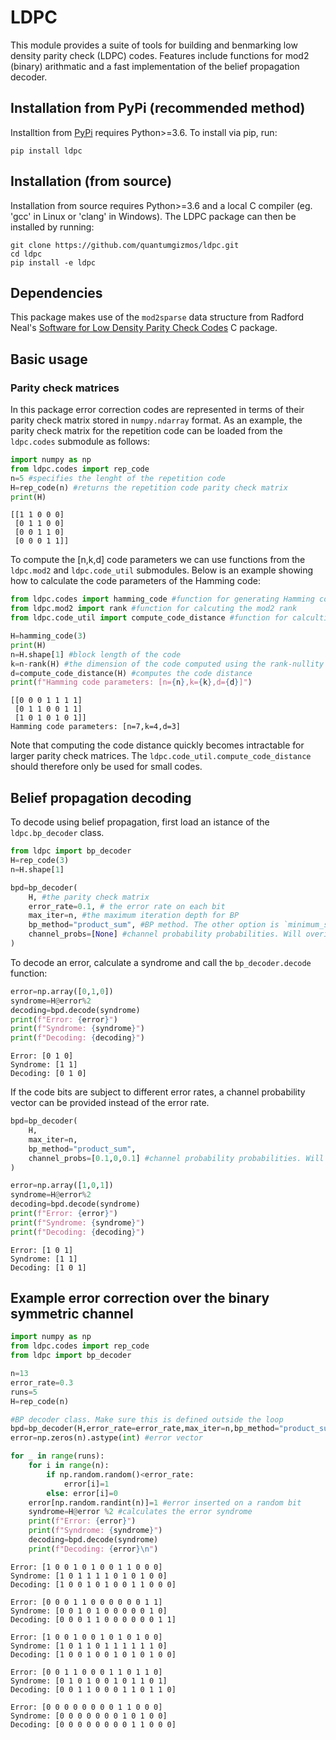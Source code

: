 # LDPC
This module provides a suite of tools for building and benmarking low density parity check (LDPC) codes. Features include functions for mod2 (binary) arithmatic and a fast implementation of the belief propagation decoder.

## Installation from PyPi (recommended method)

Installtion from [PyPi](https://pypi.org/project/ldpc/) requires Python>=3.6.
To install via pip, run:

```
pip install ldpc
```

## Installation (from source)

Installation from source requires Python>=3.6 and a local C compiler (eg. 'gcc' in Linux or 'clang' in Windows). The LDPC package can then be installed by running:

```
git clone https://github.com/quantumgizmos/ldpc.git
cd ldpc
pip install -e ldpc
```

## Dependencies
This package makes use of the `mod2sparse` data structure from Radford Neal's [Software for Low Density Parity Check Codes](https://www.cs.toronto.edu/~radford/ftp/LDPC-2012-02-11/index.html) C package.

## Basic usage

### Parity check matrices

In this package error correction codes are represented in terms of their parity check matrix stored in `numpy.ndarray` format. As an example, the parity check matrix for the repetition code can be loaded from the `ldpc.codes` submodule as follows:


```python
import numpy as np
from ldpc.codes import rep_code
n=5 #specifies the lenght of the repetition code
H=rep_code(n) #returns the repetition code parity check matrix
print(H)
```

    [[1 1 0 0 0]
     [0 1 1 0 0]
     [0 0 1 1 0]
     [0 0 0 1 1]]


To compute the [n,k,d] code parameters we can use functions from the `ldpc.mod2` and `ldpc.code_util` submodules. Below is an example showing how to calculate the code parameters of the Hamming code:


```python
from ldpc.codes import hamming_code #function for generating Hamming codes
from ldpc.mod2 import rank #function for calcuting the mod2 rank
from ldpc.code_util import compute_code_distance #function for calculting the code distance

H=hamming_code(3)
print(H)
n=H.shape[1] #block length of the code
k=n-rank(H) #the dimension of the code computed using the rank-nullity theorem.
d=compute_code_distance(H) #computes the code distance
print(f"Hamming code parameters: [n={n},k={k},d={d}]")
```

    [[0 0 0 1 1 1 1]
     [0 1 1 0 0 1 1]
     [1 0 1 0 1 0 1]]
    Hamming code parameters: [n=7,k=4,d=3]


Note that computing the code distance quickly becomes intractable for larger parity check matrices. The `ldpc.code_util.compute_code_distance` should therefore only be used for small codes.

## Belief propagation decoding

To decode using belief propagation, first load an istance of the `ldpc.bp_decoder` class.



```python
from ldpc import bp_decoder
H=rep_code(3)
n=H.shape[1]

bpd=bp_decoder(
    H, #the parity check matrix
    error_rate=0.1, # the error rate on each bit
    max_iter=n, #the maximum iteration depth for BP
    bp_method="product_sum", #BP method. The other option is `minimum_sum'
    channel_probs=[None] #channel probability probabilities. Will overide error rate.
)
```

To decode an error, calculate a syndrome and call the `bp_decoder.decode` function:


```python
error=np.array([0,1,0])
syndrome=H@error%2
decoding=bpd.decode(syndrome)
print(f"Error: {error}")
print(f"Syndrome: {syndrome}")
print(f"Decoding: {decoding}")
```

    Error: [0 1 0]
    Syndrome: [1 1]
    Decoding: [0 1 0]


If the code bits are subject to different error rates, a channel probability vector can be provided instead of the error rate.


```python
bpd=bp_decoder(
    H, 
    max_iter=n,
    bp_method="product_sum", 
    channel_probs=[0.1,0,0.1] #channel probability probabilities. Will overide error rate.
)

error=np.array([1,0,1])
syndrome=H@error%2
decoding=bpd.decode(syndrome)
print(f"Error: {error}")
print(f"Syndrome: {syndrome}")
print(f"Decoding: {decoding}")
```

    Error: [1 0 1]
    Syndrome: [1 1]
    Decoding: [1 0 1]


## Example error correction over the binary symmetric channel


```python
import numpy as np
from ldpc.codes import rep_code
from ldpc import bp_decoder

n=13
error_rate=0.3
runs=5
H=rep_code(n)

#BP decoder class. Make sure this is defined outside the loop
bpd=bp_decoder(H,error_rate=error_rate,max_iter=n,bp_method="product_sum")
error=np.zeros(n).astype(int) #error vector

for _ in range(runs):
    for i in range(n):
        if np.random.random()<error_rate:
            error[i]=1
        else: error[i]=0
    error[np.random.randint(n)]=1 #error inserted on a random bit
    syndrome=H@error %2 #calculates the error syndrome
    print(f"Error: {error}")
    print(f"Syndrome: {syndrome}")
    decoding=bpd.decode(syndrome)
    print(f"Decoding: {error}\n")
```

    Error: [1 0 0 1 0 1 0 0 1 1 0 0 0]
    Syndrome: [1 0 1 1 1 1 0 1 0 1 0 0]
    Decoding: [1 0 0 1 0 1 0 0 1 1 0 0 0]
    
    Error: [0 0 0 1 1 0 0 0 0 0 0 1 1]
    Syndrome: [0 0 1 0 1 0 0 0 0 0 1 0]
    Decoding: [0 0 0 1 1 0 0 0 0 0 0 1 1]
    
    Error: [1 0 0 1 0 0 1 0 1 0 1 0 0]
    Syndrome: [1 0 1 1 0 1 1 1 1 1 1 0]
    Decoding: [1 0 0 1 0 0 1 0 1 0 1 0 0]
    
    Error: [0 0 1 1 0 0 0 1 1 0 1 1 0]
    Syndrome: [0 1 0 1 0 0 1 0 1 1 0 1]
    Decoding: [0 0 1 1 0 0 0 1 1 0 1 1 0]
    
    Error: [0 0 0 0 0 0 0 0 1 1 0 0 0]
    Syndrome: [0 0 0 0 0 0 0 1 0 1 0 0]
    Decoding: [0 0 0 0 0 0 0 0 1 1 0 0 0]
    



```python

```
